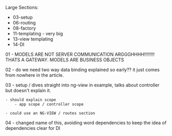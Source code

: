 Large Sections:
* 03-setup
* 06-routing
* 08-factory
* 11-templating - very big
* 13-view templating
* 14-DI

01 - MODELS ARE NOT SERVER COMMUNICATION ARGGGHHHH!!!!!!!!
THATS A GATEWAY. MODELS ARE BUSINESS OBJECTS

02 - do we need two way data binding explained so early?? it just comes from nowhere in the article.

03 - setup / dives straight into ng-view in example, talks about controller but doesn't explain it.

    - should explain scope
        - app scope / controller scope

    - could use an NG-VIEW / routes section

04 - changed name of this, avoiding word dependencies to keep the idea of dependencies clear for DI




